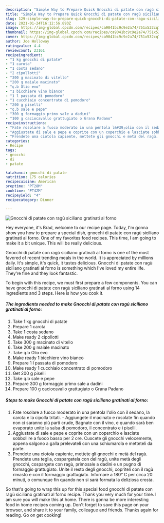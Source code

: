 ```yaml
---
description: "Simple Way to Prepare Quick Gnocchi di patate con ragù siciliano gratinati al forno"
title: "Simple Way to Prepare Quick Gnocchi di patate con ragù siciliano gratinati al forno"
slug: 129-simple-way-to-prepare-quick-gnocchi-di-patate-con-ragu-siciliano-gratinati-al-forno
date: 2021-01-24T16:12:56.893Z
image: https://img-global.cpcdn.com/recipes/ca9041bc9c9e2a74/751x532cq70/gnocchi-di-patate-con-ragu-siciliano-gratinati-al-forno-recipe-main-photo.jpg
thumbnail: https://img-global.cpcdn.com/recipes/ca9041bc9c9e2a74/751x532cq70/gnocchi-di-patate-con-ragu-siciliano-gratinati-al-forno-recipe-main-photo.jpg
cover: https://img-global.cpcdn.com/recipes/ca9041bc9c9e2a74/751x532cq70/gnocchi-di-patate-con-ragu-siciliano-gratinati-al-forno-recipe-main-photo.jpg
author: Joe Holloway
ratingvalue: 4.4
reviewcount: 23161
recipeingredient:
- "1 kg gnocchi di patate"
- "1 carota"
- "1 costa sedano"
- "2 cipollotti"
- "300 g macinato di vitello"
- "200 g maiale macinato"
- "q.b Olio evo"
- "1 bicchiere vino bianco"
- "1 l passata di pomodoro"
- "1 cucchiaio concentrato di pomodoro"
- "200 g piselli"
- "q.b sale e pepe"
- "300 g formaggio primo sale a dadini"
- "100 g caciocavallo grattugiato o Grana Padano"
recipeinstructions:
- "Fate rosolare a fuoco moderato in una pentola l&#39;olio con il sedano, la carota e la cipolla tritati. Aggiungete il macinato e rosolate fin quando non ci saranno più parti crude, Bagnate con il vino, e quando sarà ben evaporato unite la salsa di pomodoro, il concentrato e i piselli."
- "Aggiustate di sale e pepe e coprite con un coperchio e lasciate sobbollire a fuoco basso per 2 ore. Cuocete gli gnocchi velocemente, appena salgono a galla prelevateli con una schiumarola e metteteli da parte."
- "Prendete una ciotola capiente, mettete gli gnocchi e metà del ragù. Prendete una teglia, cospargetela con del ragù, unite metà degli gnocchi, cospargete con ragù, primosale a dadini e un pugno di formaggio grattugiato. Unite il resto degli gnocchi, copriteli con il ragù rimasto e con il formaggio grattugiato. Infornare a 180° C per circa 20 minuti, o comunque fin quando non si sarà formata la deliziosa crosta."
categories:
- Recipe
tags:
- gnocchi
- di
- patate

katakunci: gnocchi di patate 
nutrition: 175 calories
recipecuisine: American
preptime: "PT28M"
cooktime: "PT42M"
recipeyield: "4"
recipecategory: Dinner

---
```



![Gnocchi di patate con ragù siciliano gratinati al forno](https://img-global.cpcdn.com/recipes/ca9041bc9c9e2a74/751x532cq70/gnocchi-di-patate-con-ragu-siciliano-gratinati-al-forno-recipe-main-photo.jpg)

Hey everyone, it's Brad, welcome to our recipe page. Today, I'm gonna show you how to prepare a special dish, gnocchi di patate con ragù siciliano gratinati al forno. One of my favorites food recipes. This time, I am going to make it a bit unique. This will be really delicious.



Gnocchi di patate con ragù siciliano gratinati al forno is one of the most favored of recent trending meals in the world. It is appreciated by millions daily. It's simple, it's quick, it tastes delicious. Gnocchi di patate con ragù siciliano gratinati al forno is something which I've loved my entire life. They're fine and they look fantastic.


To begin with this recipe, we must first prepare a few components. You can have gnocchi di patate con ragù siciliano gratinati al forno using 14 ingredients and 3 steps. Here is how you cook it.

<!--inarticleads1-->

##### The ingredients needed to make Gnocchi di patate con ragù siciliano gratinati al forno:

1. Take 1 kg gnocchi di patate
1. Prepare 1 carota
1. Take 1 costa sedano
1. Make ready 2 cipollotti
1. Take 300 g macinato di vitello
1. Take 200 g maiale macinato
1. Take q.b Olio evo
1. Make ready 1 bicchiere vino bianco
1. Prepare 1 l passata di pomodoro
1. Make ready 1 cucchiaio concentrato di pomodoro
1. Get 200 g piselli
1. Take q.b sale e pepe
1. Prepare 300 g formaggio primo sale a dadini
1. Prepare 100 g caciocavallo grattugiato o Grana Padano




<!--inarticleads2-->

##### Steps to make Gnocchi di patate con ragù siciliano gratinati al forno:

1. Fate rosolare a fuoco moderato in una pentola l&#39;olio con il sedano, la carota e la cipolla tritati. - Aggiungete il macinato e rosolate fin quando non ci saranno più parti crude, Bagnate con il vino, e quando sarà ben evaporato unite la salsa di pomodoro, il concentrato e i piselli.
1. Aggiustate di sale e pepe e coprite con un coperchio e lasciate sobbollire a fuoco basso per 2 ore. Cuocete gli gnocchi velocemente, appena salgono a galla prelevateli con una schiumarola e metteteli da parte.
1. Prendete una ciotola capiente, mettete gli gnocchi e metà del ragù. Prendete una teglia, cospargetela con del ragù, unite metà degli gnocchi, cospargete con ragù, primosale a dadini e un pugno di formaggio grattugiato. Unite il resto degli gnocchi, copriteli con il ragù rimasto e con il formaggio grattugiato. Infornare a 180° C per circa 20 minuti, o comunque fin quando non si sarà formata la deliziosa crosta.




So that's going to wrap this up for this special food gnocchi di patate con ragù siciliano gratinati al forno recipe. Thank you very much for your time. I am sure you will make this at home. There is gonna be more interesting food in home recipes coming up. Don't forget to save this page on your browser, and share it to your family, colleague and friends. Thanks again for reading. Go on get cooking!
